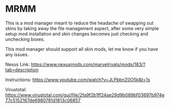 # MRMM
This is a mod manager meant to reduce the headache of swapping out skins by taking away the file management aspect, after some very simple setup mod installation and skin changes becomes just checking and unchecking boxes.

This mod manager should support all skin mods, let me know if you have any issues.



Nexus Link: https://www.nexusmods.com/marvelrivals/mods/183/?tab=description

Instructions: https://www.youtube.com/watch?v=JLPbbnZ0O5k&t=1s

Virustotal: https://www.virustotal.com/gui/file/2fa9f2b1ff24ae29d9b089bf03697b974e77c5152167de6980781d1813c06857
